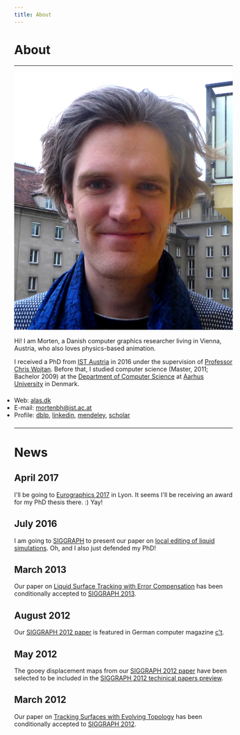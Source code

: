 ```yaml
---
title: About
---
```


# About

<hr>

<img id="me" src="images/me/2017.jpg" alt="Morten Bojsen-Hansen">

Hi! I am Morten, a Danish computer graphics researcher living in Vienna, Austria, who also loves physics-based animation.

I received a PhD from [IST Austria](http://pub.ist.ac.at/) in 2016 under the supervision of [Professor Chris Wojtan](http://pub.ist.ac.at/group_wojtan). Before that, I studied computer science (Master, 2011;
Bachelor 2009) at the [Department of Computer Science](http://cs.au.dk) at [Aarhus University](http://au.dk) in Denmark.

<ul style="padding: 0.5em 0;">
    <li>Web: <a href="http://alas.dk/">alas.dk</a></li>
    <li>E-mail: <a href="mailto:mortenbh@ist.ac.at">mortenbh@ist.ac.at</a></li>
    <li>Profile:
        <a href="http://www.dblp.org/db/indices/a-tree/b/Bojsen=Hansen:Morten.html">dblp</a>,
        <a href="http://www.linkedin.com/pub/morten-bojsen-hansen/37/76a/637">linkedin</a>,
        <a href="http://www.mendeley.com/profiles/morten-bojsen-hansen/">mendeley</a>,
        <a href="http://scholar.google.com/citations?user=qI-JnEkAAAAJ">scholar</a>
    </li>
</ul>

<hr style="clear: both;">
			
# News

## April 2017

I'll be going to [Eurographics 2017](http://www.eurographics2017.fr/) in Lyon. It seems I'll be receiving an award for my PhD thesis there. :) Yay!

## July 2016

I am going to <a href="http://s2016.siggraph.org/">SIGGRAPH</a> to present our paper on <a href="http://alas.dk/publications/GNRBfFRS_2016/">local editing of liquid simulations</a>. Oh, and I also just defended my PhD!

## March 2013

Our paper on <a href="http://alas.dk/publications/LSTwEC_2013">Liquid Surface Tracking with Error Compensation</a> has been conditionally accepted to <a href="http://s2013.siggraph.org/">SIGGRAPH 2013</a>.

## August 2012
Our <a href="http://alas.dk/publications/TSwET_2012/">SIGGRAPH
2012 paper</a> is featured in German computer magazine <a href="http://heise.de/-1673533">c't</a>.</p>

## May 2012

The gooey displacement maps from our <a href="http://alas.dk/publications/TSwET_2012/">SIGGRAPH 2012
paper</a> have been selected to be included in the <a href="http://www.youtube.com/watch?v=cKrng7ztpog">SIGGRAPH 2012 techinical papers preview</a>.

## March 2012
Our paper on <a href="http://alas.dk/publications/TSwET_2012/">Tracking Surfaces with Evolving Topology</a> has been conditionally accepted to <a href="http://s2012.siggraph.org/">SIGGRAPH 2012</a>.
